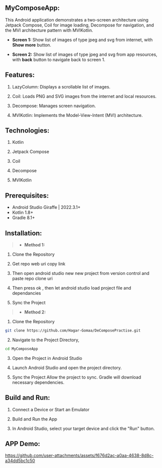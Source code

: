 ## **MyComposeApp:**
This Android application demonstrates a two-screen architecture using Jetpack Compose, Coil for image loading, Decompose for navigation, and the MVI architecture pattern with MVIKotlin.

* **Screen 1:** Show list of images of type jpeg and svg from internet, with **Show more** button.
 
* **Screen 2:** Show list of images of type jpeg and svg from app resources, with **back** button to navigate back to screen 1.


## **Features:**

1. LazyColumn: Displays a scrollable list of images.

2. Coil: Loads PNG and SVG images from the internet and local resources.

3. Decompose: Manages screen navigation.

4. MVIKotlin: Implements the Model-View-Intent (MVI) architecture.


## **Technologies:**

1. Kotlin

2. Jetpack Compose

3. Coil

4. Decompose

5. MVIKotlin


## **Prerequisites:**

* Android Studio Giraffe | 2022.3.1+
* Kotlin 1.8+
* Gradle 8.1+


## **Installation:**

> * **Method 1:**

1. Clone the Repository

2. Get repo web uri copy link 

3. Then open android studio new  new project from version control and paste repo clone uri 

4. Then press ok , then let android studio load project file and dependancies

5. Sync the Project


> * **Method 2:**

1. Clone the Repository

  ```bash
  git clone https://github.com/Hagar-Gomaa/DeComposePractise.git
  ```

2. Navigate to the Project Directory,

  ```bash
  cd MyComposeApp
  ```

3. Open the Project in Android Studio

4. Launch Android Studio and open the project directory.

5. Sync the Project Allow the project to sync. Gradle will download necessary dependencies.


## **Build and Run:**

1. Connect a Device or Start an Emulator

2. Build and Run the App

3. In Android Studio, select your target device and click the "Run" button.

## **APP Demo:**
https://github.com/user-attachments/assets/f676d2ac-a0aa-4638-8d8c-a34dd5bc1c50

